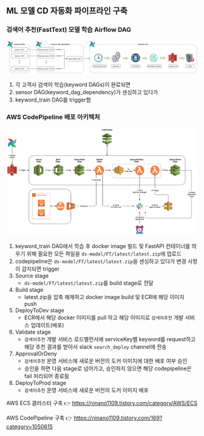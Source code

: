 ## ML 모델 CD 자동화 파이프라인 구축



### 검색어 추천(FastText) 모델 학습 Airflow DAG 

![Airflow_DAG](imgs/Airflow_DAG.png)

1. 각 고객사 검색어 학습(keyword DAGs)이 완료되면 
2. sensor DAG(keyword_dag_dependency)가 센싱하고 있다가 
3. keyword_train DAG를 trigger함




### AWS CodePipeline 배포 아키텍처

![aws_codepipeline](imgs/aws_codepipeline.png)

1. keyword_train DAG에서 학습 후 docker image 빌드 및 FastAPI 컨테이너를 띄우기 위해 필요한 모든 파일을 `ds-model/FT/latest/latest.zip`에 업로드
2. codepipeline은 `ds-model/FT/latest/latest.zip`을 센싱하고 있다가 변경 사항이 감지되면 trigger
3. Source stage
   - `ds-model/FT/latest/latest.zip`를 build stage로 전달
4. Build stage
   - latest.zip을 압축 해제하고 docker image build 및 ECR에 해당 이미지 push
5. DeployToDev stage
   - ECR에서 해당 docker 이미지를 pull 하고 해당 이미지로 `검색어추천` 개발 서비스 업데이트(배포)
6. Validate stage
   - `검색어추천` 개발 서비스 로드밸런서에 serviceKey별 keyword를 request하고 해당 추천 결과를 받아서 slack `search_deploy` channel에 전송
7. ApprovalOrDeny
   - `검색어추천` 운영 서비스에 새로운 버전의 도커 이미지에 대한 배포 여부 승인
   - 승인을 하면 다음 stage로 넘어가고, 승인하지 않으면 해당 codepipeline은 fail 처리되어 종료됨
8. DeployToProd stage
   - `검색어추천` 운영 서비스에 새로운 버전의 도커 이미지 배포


AWS ECS 클러스터 구축
👉 https://ninano1109.tistory.com/category/AWS/ECS

AWS CodePipeline 구축
👉 https://ninano1109.tistory.com/169?category=1050615
